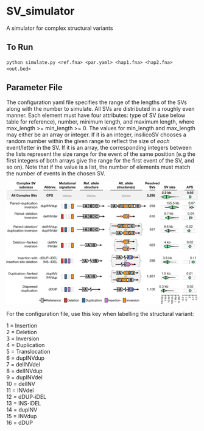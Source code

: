 # SV_simulator
A simulator for complex structural variants

## To Run
`python simulate.py <ref.fna> <par.yaml> <hap1.fna> <hap2.fna> <out.bed>`

## Parameter File

The configuration yaml file specifies the range of the lengths of the SVs along with the number to simulate. All SVs are distributed in a roughly even manner. Each element must have four attributes: type of SV (use below table for reference), number, minimum length, and maximum length, where max_length >= min_length >= 0. The values for min_length and max_length may either be an array or integer. If it is an integer, insilicoSV chooses a random number within the given range to reflect the size of *each* event/letter in the SV. If it is an array, the corresponding integers between the lists represent the size range for the event of the same position (e.g the first integers of both arrays give the range for the first event of the SV, and so on). Note that if the value is a list, the number of elements must match the number of events in the chosen SV. 

![Alt text](imgs/complex_sv_classes_diagram.webp)

For the configuration file, use this key when labelling the structural variant:

1 = Insertion\
2 = Deletion\
3 = Inversion\
4 = Duplication\
5 = Translocation\
6 = dupINVdup\
7 = delINVdel\
8 = delINVdup\
9 = dupINVdel\
10 = delINV\
11 = INVdel\
12 = dDUP-iDEL\
13 = INS-iDEL\
14 = dupINV\
15 = INVdup\
16 = dDUP
